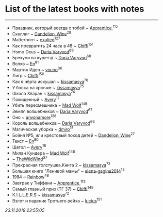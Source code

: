 # List of the latest books with notes
---

* Праздник, который всегда с тобой ~ [Apprentice ](users/528/52821952-vkontakte)<sup>115</sup>
* Скеллиг ~ [Dandelion_Wine](users/586/58602788-vkontakte)<sup>28</sup>
* Matterhorn ~ [exulted](users/100/100599204551896265722-google)<sup>127</sup>
* Как превратить 24 часа в 48 ~ [Chiffi](users/105/105831994080785626680-google)<sup>151</sup>
* Homo Deus ~ [Daria Varyvod](users/829/829893410524253-facebook)<sup>69</sup>
* Брехуни на кушетці ~ [Daria Varyvod](users/829/829893410524253-facebook)<sup>68</sup>
* Волхв ~ [En](users/333/333646551-vkontakte)<sup>81</sup>
* Мартин Иден ~ [youno](users/302/302928912-vkontakte)<sup>36</sup>
* Лигр ~ [Chiffi](users/105/105831994080785626680-google)<sup>150</sup>
* Как я чёрта искушал ~ [kissamasya](users/684/68439978-vkontakte)<sup>76</sup>
* У босса на крючке ~ [kissamasya](users/684/68439978-vkontakte)<sup>75</sup>
* Школа Хваран ~ [kissamasya](users/684/68439978-vkontakte)<sup>74</sup>
* Похищенный ~ [Avery](users/567/56734832-yandex)<sup>17</sup>
* Убить пересмешника ~ [Mad Wolf](users/947/94738840-vkontakte)<sup>149</sup>
* Земля волшебников ~ [Daria Varyvod](users/829/829893410524253-facebook)<sup>67</sup>
* Оно ~ [anvonamore](users/595/5957175-vkontakte)<sup>128</sup>
* Король волшебников ~ [Daria Varyvod](users/829/829893410524253-facebook)<sup>66</sup>
* Магическая уборка ~ [dmiro](users/571/5714115-vkontakte)<sup>15</sup>
* Бойня №5, или крестовый поход детей ~ [Dandelion_Wine](users/586/58602788-vkontakte)<sup>27</sup>
* Текст ~ [En](users/333/333646551-vkontakte)<sup>80</sup>
* Щегол ~ [Avery](users/567/56734832-yandex)<sup>16</sup>
* Милан Кундера ~ [Mad Wolf](users/947/94738840-vkontakte)<sup>148</sup>
*  ~ [TheWildWind](users/262/262062207519652-facebook)<sup>37</sup>
* Прекрасная толстушка.Книга 2 ~ [kissamasya](users/684/68439978-vkontakte)<sup>73</sup>
* Большая книга "Ленивой мамы" ~ [elena-gagina2014](users/208/208969292-yandex)<sup>13</sup>
* 1984 ~ [Rainbow](users/109/109787328219839805802-google)<sup>48</sup>
* Завтрак у Тиффани ~ [Apprentice ](users/528/52821952-vkontakte)<sup>113</sup>
* Самый главный приз (ТГ 37) ~ [Chiffi](users/105/105831994080785626680-google)<sup>149</sup>
* K.I.L.L.E.R.S ~ [kissamasya](users/684/68439978-vkontakte)<sup>72</sup>
* Взлет и падение Третьего рейха ~ [lucius](users/838/83820536-yandex)<sup>151</sup>


_23.11.2019 23:55:05_
